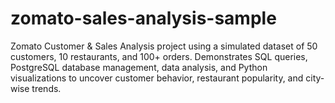 # zomato-sales-analysis-sample
Zomato Customer &amp; Sales Analysis project using a simulated dataset of 50 customers, 10 restaurants, and 100+ orders. Demonstrates SQL queries, PostgreSQL database management, data analysis, and Python visualizations to uncover customer behavior, restaurant popularity, and city-wise trends.
